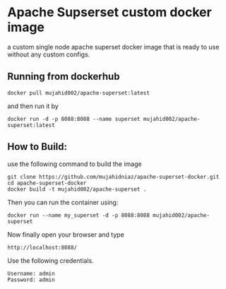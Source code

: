 # Apache Supserset custom docker image
a custom single node apache superset docker image that is ready to use without any custom configs.

## Running from dockerhub 
	docker pull mujahid002/apache-superset:latest

and then run it by

	docker run -d -p 8088:8088 --name superset mujahid002/apache-superset:latest

## How to Build:
use the following command to build the image

	git clone https://github.com/mujahidniaz/apache-superset-docker.git
	cd apache-superset-docker
	docker build -t mujahid002/apache-superset .

Then you can run the container using:

	docker run --name my_superset -d -p 8088:8088 mujahid002/apache-superset
		
Now finally open your browser and type

	http://localhost:8088/
		
Use the following credentials.

	Username: admin
	Password: admin
